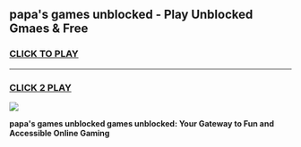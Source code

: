 
## papa's games unblocked - Play Unblocked Gmaes & Free
<h3>
<a href="https://premium.freeplayer.one?title=papa's_games_unblocked&ref=19F">CLICK TO PLAY</a></h3>
<hr>

<h3>
<a href="https://premium.freeplayer.one?title=papa's_games_unblocked&ref=19F">CLICK 2 PLAY</a>
  
</h3>

<a href="https://premium.freeplayer.one?title=papa's_games_unblocked&ref=19F/"><img src="https://clearcache.store/games.png"></a>


**papa's games unblocked games unblocked: Your Gateway to Fun and Accessible Online Gaming**
